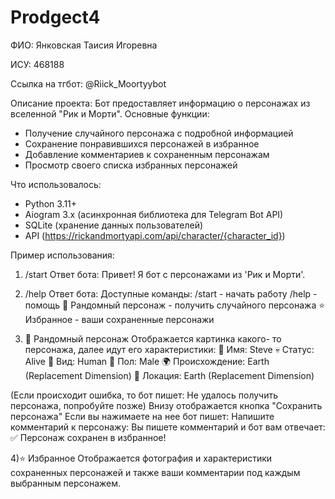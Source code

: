 # Prodgect4

ФИО:
Янковская Таисия Игоревна

ИСУ:
468188

Ссылка на тгбот:
@Riick_Moortyybot

Описание проекта:
Бот предоставляет информацию о персонажах из вселенной "Рик и Морти". 
Основные функции:
- Получение случайного персонажа с подробной информацией
- Сохранение понравившихся персонажей в избранное
- Добавление комментариев к сохраненным персонажам
- Просмотр своего списка избранных персонажей

Что использовалось:
- Python 3.11+
- Aiogram 3.x (асинхронная библиотека для Telegram Bot API)
- SQLite (хранение данных пользователей)
- API (https://rickandmortyapi.com/api/character/{character_id})

Пример использования:

1) /start
Ответ бота: Привет! Я бот с персонажами из 'Рик и Морти'.

2) /help
Ответ бота: Доступные команды:
/start - начать работу
/help - помощь
🎲 Рандомный персонаж - получить случайного персонажа
⭐ Избранное - ваши сохраненные персонажи

3) 🎲 Рандомный персонаж
Отображается картинка какого- то персонажа, далее идут его характеристики:
👤 Имя: Steve
💀 Статус: Alive
🧬 Вид: Human
🚻 Пол: Male
🌍 Происхождение: Earth (Replacement Dimension)
📍 Локация: Earth (Replacement Dimension)

(Если происходит ошибка, то бот пишет: Не удалось получить персонажа, попробуйте позже)
Внизу отображается кнопка "Сохранить персонажа" 
Если вы нажимаете на нее бот пишет: Напишите комментарий к персонажу:
Вы пишете комментарий и бот вам отвечает:
✅ Персонаж сохранен в избранное!

4)⭐ Избранное
Отображается фотография и характеристики сохраненных персонажей и также ваши комментарии под каждым выбранным персонажем.
